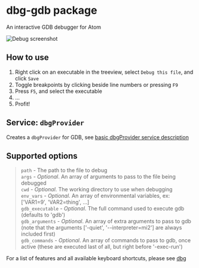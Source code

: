 # dbg-gdb package

An interactive GDB debugger for Atom

![Debug screenshot](http://i.imgur.com/BdBA0yR.png)

## How to use

1. Right click on an executable in the treeview, select `Debug this file`, and click `Save`
2. Toggle breakpoints by clicking beside line numbers or pressing `F9`
3. Press `F5`, and select the executable
4. ...
5. Profit!

## Service: `dbgProvider`

Creates a `dbgProvider` for GDB, see [basic dbgProvider  service description](https://github.com/31i73/atom-dbg#consumed-service-dbgprovider)

## Supported options
> `path` - The path to the file to debug  
> `args` - *Optional*. An array of arguments to pass to the file being debugged  
> `cwd` - *Optional*. The working directory to use when debugging  
> `env_vars` - *Optional*. An array of environmental variables, ex: ['VAR1=9', 'VAR2=thing', ...]  
> `gdb_executable` - *Optional*. The full command used to execute gdb (defaults to 'gdb')  
> `gdb_arguments` - *Optional*. An array of extra arguments to pass to gdb (note that the arguments ['-quiet', '--interpreter=mi2'] are always included first)  
> `gdb_commands` - *Optional*. An array of commands to pass to gdb, once active (these are executed last of all, but right before '-exec-run')  

For a list of features and all available keyboard shortcuts, please see [dbg](https://atom.io/packages/dbg)

